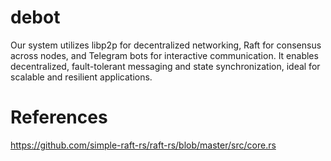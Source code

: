 # debot

Our system utilizes libp2p for decentralized networking, Raft for consensus across nodes, and Telegram bots for interactive communication. It enables decentralized, fault-tolerant messaging and state synchronization, ideal for scalable and resilient applications.

# References

<https://github.com/simple-raft-rs/raft-rs/blob/master/src/core.rs>
